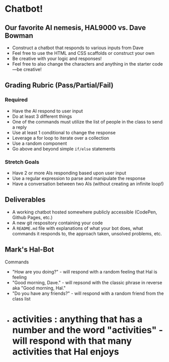 # Chatbot!

## Our favorite AI nemesis, HAL9000 vs. Dave Bowman

* Construct a chatbot that responds to various inputs from Dave
* Feel free to use the HTML and CSS scaffolds or construct your own
* Be creative with your logic and responses!
* Feel free to also change the characters and anything in the starter code—be creative!

## Grading Rubric (Pass/Partial/Fail)

### Required

* Have the AI respond to user input
* Do at least 3 different things
* One of the commands must utilize the list of people in the class to send a reply
* Use at least 1 conditional to change the response
* Leverage a for loop to iterate over a collection
* Use a random component
* Go above and beyond simple `if/else` statements

### Stretch Goals

* Have 2 or more AIs responding based upon user input
* Use a regular expression to parse and manipulate the response
* Have a conversation between two AIs (without creating an infinite loop!)

## Deliverables

* A working chatbot hosted somewhere publicly accessible (CodePen, Github Pages, etc.)
* A new git respository containing your code
* A `README.md` file with explanations of what your bot does, what commands it responds to, the approach taken, unsolved problems, etc.

## Mark's Hal-Bot

Commands
* "How are you doing?" - will respond with a random feeling that Hal is feeling
* "Good morning, Dave." - will repsond with the classic phrase in reverse aka "Good morning, Hal."
* "Do you have any friends?" - will respond with a random friend from the class list
* # activities : anything that has a number and the word "activities" - will respond with that many activities that Hal enjoys
